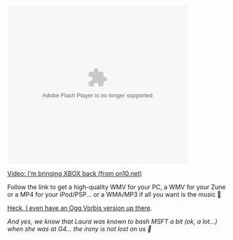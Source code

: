 <embed pluginspage="http://macromedia.com/go/getflashplayer" src="http://soapbox.msn.com/flash/soapbox1_1.swf" width="412" height="362" type="application/x-shockwave-flash" flashvars="c=v&v=05de630b-23cf-47c6-9d34-024988d9d27f" wmode="transparent" quality="high">
</embed>

  
<a title="I&#039;m bringing XBOX back (from on10.net)" href="http://on10.net/Blogs/laura/im-bringing-xbox-back/" target="_new">Video: I'm bringing XBOX back (from on10.net)</a> 

Follow the link to get a high-quality WMV for your PC, a WMV for your Zune or a MP4 for your iPod/PSP... or a WMA/MP3 if all you want is the music 🙂

[Heck, I even have an Ogg Vorbis version up there](http://download.microsoft.com/download/5/D/5/5D5E2663-F209-4433-B873-F3FA2176EAC0/GetYourXboxOn.ogg).

_And yes, we know that Laura was known to bash MSFT a bit (ok, a lot...) when she was at G4... the irony is not lost on us 🙂_